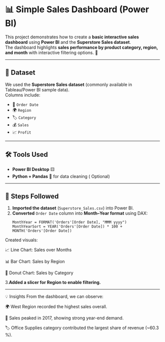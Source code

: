 # 📊 Simple Sales Dashboard (Power BI)

This project demonstrates how to create a **basic interactive sales dashboard** using **Power BI** and the **Superstore Sales dataset**.  
The dashboard highlights **sales performance by product category, region, and month** with interactive filtering options. 🚀  

---

## 📁 Dataset
We used the **Superstore Sales dataset** (commonly available in Tableau/Power BI sample data).  
Columns include:  
- 📅 `Order Date`  
- 🌍 `Region`  
- 🏷️ `Category`  
- 💰 `Sales`  
- 📈 `Profit`  

---

## 🛠 Tools Used
- **Power BI Desktop** 🟨  
- **Python + Pandas** 🐍 for data cleaning ( Optional)

---

## 📝 Steps Followed
1. **Imported the dataset** (`Superstore_Sales.csv`) into Power BI.  
2. **Converted** `Order Date` column into **Month–Year format** using DAX:  
   ```DAX
   MonthYear = FORMAT('Orders'[Order Date], "MMM yyyy")
   MonthYearSort = YEAR('Orders'[Order Date]) * 100 + MONTH('Orders'[Order Date])
Created visuals:

📈 Line Chart: Sales over Months

📊 Bar Chart: Sales by Region

🍩 Donut Chart: Sales by Category

3.**Added a slicer for Region to enable filtering.**

---



💡 Insights
From the dashboard, we can observe:

🌍 West Region recorded the highest sales overall.

📅 Sales peaked in 2017, showing strong year-end demand.

🏷️ Office Supplies category contributed the largest share of revenue (~60.3 %).


